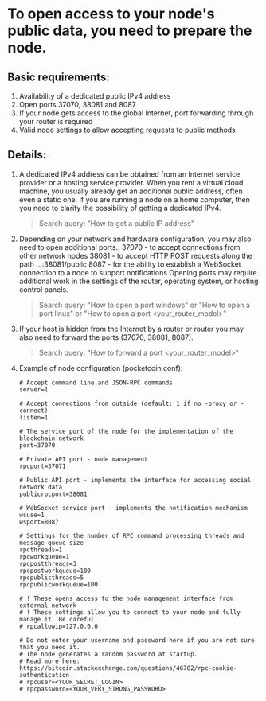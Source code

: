 # To open access to your node's public data, you need to prepare the node.
## Basic requirements:
1. Availability of a dedicated public IPv4 address
2. Open ports 37070, 38081 and 8087
3. If your node gets access to the global Internet, port forwarding through your router is required
4. Valid node settings to allow accepting requests to public methods

## Details:

1.  A dedicated IPv4 address can be obtained from an Internet service provider or a hosting service provider.
    When you rent a virtual cloud machine, you usually already get an additional public address, often even a static one.
    If you are running a node on a home computer, then you need to clarify the possibility of getting a dedicated IPv4.
    > Search query: "How to get a public IP address"

2.  Depending on your network and hardware configuration, you may also need to open additional ports.:
    37070 - to accept connections from other network nodes
    38081 - to accept HTTP POST requests along the path *.*.*.*:38081/public
    8087  - for the ability to establish a WebSocket connection to a node to support notifications
    Opening ports may require additional work in the settings of the router, operating system, or hosting control panels.
    > Search query: "How to open a port windows" or "How to open a port linux" or "How to open a port <your_router_model>"

3.  If your host is hidden from the Internet by a router or router you may also need to forward the ports
    (37070, 38081, 8087).
    > Search query: "How to forward a port <your_router_model>"

4.  Example of node configuration (pocketcoin.conf):
    ```
    # Accept command line and JSON-RPC commands
    server=1
    
    # Accept connections from outside (default: 1 if no -proxy or -connect)
    listen=1
    
    # The service port of the node for the implementation of the blockchain network
    port=37070
    
    # Private API port - node management
    rpcport=37071
    
    # Public API port - implements the interface for accessing social network data
    publicrpcport=38081
    
    # WebSocket service port - implements the notification mechanism
    wsuse=1
    wsport=8087
    
    # Settings for the number of RPC command processing threads and message queue size
    rpcthreads=1
    rpcworkqueue=1    
    rpcpostthreads=3
    rpcpostworkqueue=100
    rpcpublicthreads=5
    rpcpublicworkqueue=100
    
    # ! These opens access to the node management interface from external network
    # ! These settings allow you to connect to your node and fully manage it. Be careful.
    # rpcallowip=127.0.0.0    
    
    # Do not enter your username and password here if you are not sure that you need it.
    # The node generates a random password at startup.
    # Read more here: https://bitcoin.stackexchange.com/questions/46782/rpc-cookie-authentication
    # rpcuser=<YOUR_SECRET_LOGIN>
    # rpcpassword=<YOUR_VERY_STRONG_PASSWORD>
    ```
